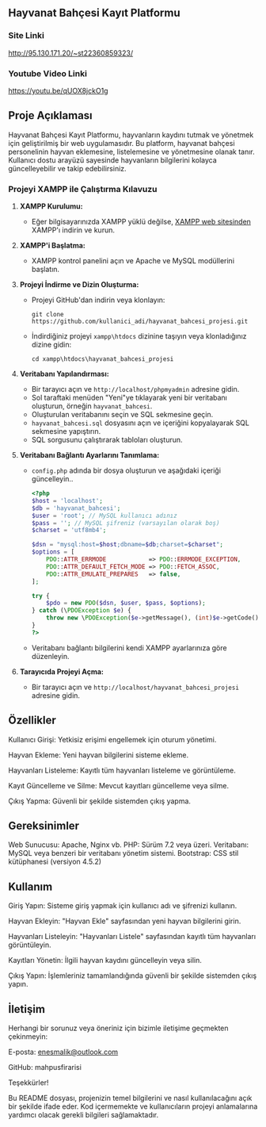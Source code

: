 Hayvanat Bahçesi Kayıt Platformu
--------------------------------
### Site Linki
http://95.130.171.20/~st22360859323/

### Youtube Video Linki
https://youtu.be/qUOX8jckO1g

Proje Açıklaması
----------------
Hayvanat Bahçesi Kayıt Platformu, hayvanların kaydını tutmak ve yönetmek için geliştirilmiş bir web uygulamasıdır. Bu platform, hayvanat bahçesi personelinin hayvan eklemesine, listelemesine ve yönetmesine olanak tanır. Kullanıcı dostu arayüzü sayesinde hayvanların bilgilerini kolayca güncelleyebilir ve takip edebilirsiniz.

### Projeyi XAMPP ile Çalıştırma Kılavuzu

1. **XAMPP Kurulumu:**
   - Eğer bilgisayarınızda XAMPP yüklü değilse, [XAMPP web sitesinden](https://www.apachefriends.org/index.html) XAMPP'ı indirin ve kurun.

2. **XAMPP'i Başlatma:**
   - XAMPP kontrol panelini açın ve Apache ve MySQL modüllerini başlatın.

3. **Projeyi İndirme ve Dizin Oluşturma:**
   - Projeyi GitHub'dan indirin veya klonlayın:
     ```
     git clone https://github.com/kullanici_adi/hayvanat_bahcesi_projesi.git
     ```
   - İndirdiğiniz projeyi `xampp\htdocs` dizinine taşıyın veya klonladığınız dizine gidin:
     ```
     cd xampp\htdocs\hayvanat_bahcesi_projesi
     ```

4. **Veritabanı Yapılandırması:**
   - Bir tarayıcı açın ve `http://localhost/phpmyadmin` adresine gidin.
   - Sol taraftaki menüden "Yeni"ye tıklayarak yeni bir veritabanı oluşturun, örneğin `hayvanat_bahcesi`.
   - Oluşturulan veritabanını seçin ve SQL sekmesine geçin.
   - `hayvanat_bahcesi.sql` dosyasını açın ve içeriğini kopyalayarak SQL sekmesine yapıştırın.
   - SQL sorgusunu çalıştırarak tabloları oluşturun.

5. **Veritabanı Bağlantı Ayarlarını Tanımlama:**
   - `config.php` adında bir dosya oluşturun ve aşağıdaki içeriği güncelleyin..
     ```php
     <?php
     $host = 'localhost';
     $db = 'hayvanat_bahcesi';
     $user = 'root'; // MySQL kullanıcı adınız
     $pass = ''; // MySQL şifreniz (varsayılan olarak boş)
     $charset = 'utf8mb4';

     $dsn = "mysql:host=$host;dbname=$db;charset=$charset";
     $options = [
         PDO::ATTR_ERRMODE            => PDO::ERRMODE_EXCEPTION,
         PDO::ATTR_DEFAULT_FETCH_MODE => PDO::FETCH_ASSOC,
         PDO::ATTR_EMULATE_PREPARES   => false,
     ];

     try {
         $pdo = new PDO($dsn, $user, $pass, $options);
     } catch (\PDOException $e) {
         throw new \PDOException($e->getMessage(), (int)$e->getCode());
     }
     ?>
     ```
   - Veritabanı bağlantı bilgilerini kendi XAMPP ayarlarınıza göre düzenleyin.

6. **Tarayıcıda Projeyi Açma:**
   - Bir tarayıcı açın ve `http://localhost/hayvanat_bahcesi_projesi` adresine gidin.


Özellikler
-----------
Kullanıcı Girişi: Yetkisiz erişimi engellemek için oturum yönetimi.

Hayvan Ekleme: Yeni hayvan bilgilerini sisteme ekleme.

Hayvanları Listeleme: Kayıtlı tüm hayvanları listeleme ve görüntüleme.

Kayıt Güncelleme ve Silme: Mevcut kayıtları güncelleme veya silme.

Çıkış Yapma: Güvenli bir şekilde sistemden çıkış yapma.

Gereksinimler
-------------
Web Sunucusu: Apache, Nginx vb.
PHP: Sürüm 7.2 veya üzeri.
Veritabanı: MySQL veya benzeri bir veritabanı yönetim sistemi.
Bootstrap: CSS stil kütüphanesi (versiyon 4.5.2)

Kullanım
--------
Giriş Yapın: Sisteme giriş yapmak için kullanıcı adı ve şifrenizi kullanın.

Hayvan Ekleyin: "Hayvan Ekle" sayfasından yeni hayvan bilgilerini girin.

Hayvanları Listeleyin: "Hayvanları Listele" sayfasından kayıtlı tüm hayvanları görüntüleyin.

Kayıtları Yönetin: İlgili hayvan kaydını güncelleyin veya silin.

Çıkış Yapın: İşlemleriniz tamamlandığında güvenli bir şekilde sistemden çıkış yapın.

İletişim
--------
Herhangi bir sorunuz veya öneriniz için bizimle iletişime geçmekten çekinmeyin:

E-posta: enesmalik@outlook.com

GitHub: mahpusfirarisi

Teşekkürler!

Bu README dosyası, projenizin temel bilgilerini ve nasıl kullanılacağını açık bir şekilde ifade eder. Kod içermemekte ve kullanıcıların projeyi anlamalarına yardımcı olacak gerekli bilgileri sağlamaktadır.
